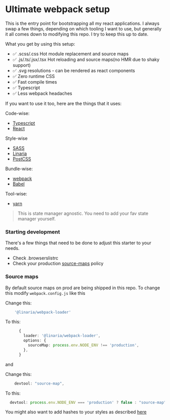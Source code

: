 # Ultimate webpack setup

This is the entry point for bootstrapping all my react applications. I always swap a few things, depending on which tooling I want to use, but generally it all comes down to modifying this repo. I try to keep this up to date. 

What you get by using this setup:
- ✅ .scss/.css Hot module replacement and source maps
- ✅ .js/.ts/.jsx/.tsx Hot reloading and source maps(no HMR due to shaky support)
- ✅ .svg resolutions - can be rendered as react components
- ✅ Zero runtime CSS
- ✅ Fast compile times
- ✅ Typescript
- ✅ Less webpack headaches


If you want to use it too, here are the things that it uses:

Code-wise:
- [Typescript](https://github.com/microsoft/TypeScript)
- [React](https://github.com/facebook/react/)

Style-wise
- [SASS](https://github.com/sass/sass)
- [Linaria](https://github.com/callstack/linaria)
- [PostCSS](https://github.com/postcss/postcss)

Bundle-wise:
- [webpack](https://github.com/webpack/webpack)
- [Babel](https://github.com/babel/babel)

Tool-wise:
- [yarn](https://github.com/yarnpkg/yarn)

> This is state manager agnostic. You need to add your fav state manager yourself.

### Starting development

There's a few things that need to be done to adjust this starter to your needs. 

- Check .browserslistrc
- Check your production [source-maps](#source-maps) policy

### Source maps

By default source maps on prod are being shipped in this repo. To change this modify `webpack.config.js` like this

Change this:
```ts
    '@linaria/webpack-loader'
```
To this:
```ts
      {
        loader: '@linaria/webpack-loader',
        options: {
          sourceMap: process.env.NODE_ENV !== 'production',
        },
      }
```

and

Change this:
```ts
    devtool: "source-map",
```
To this:
```ts
  devtool: process.env.NODE_ENV === 'production' ? false : "source-map",
```

You might also want to add hashes to your styles as described [here](https://github.com/callstack/linaria/blob/master/docs/BUNDLERS_INTEGRATION.md#webpack)
